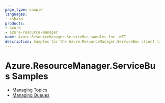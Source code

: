 ```yaml
---
page_type: sample
languages:
- csharp
products:
- azure
- azure-resource-manager
name: Azure.ResourceManager.ServiceBus samples for .NET
description: Samples for the Azure.ResourceManager.ServiceBus client library
---
```


# Azure.ResourceManager.ServiceBus Samples

- [Managing Topics](https://github.com/Azure/azure-sdk-for-net/blob/main/sdk/storage/Azure.ResourceManager.Storage/samples/Sample1_ManagingBlobContainers.md)
- [Managing Queues](https://github.com/Azure/azure-sdk-for-net/blob/main/sdk/storage/Azure.ResourceManager.Storage/samples/Sample2_ManagingFileShares.md)
